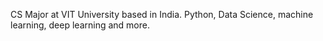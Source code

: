 CS Major at VIT University based in India. Python, Data Science, machine learning, deep learning and more.
